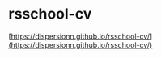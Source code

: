 # rsschool-cv
[https://dispersionn.github.io/rsschool-cv/](https://dispersionn.github.io/rsschool-cv/)
